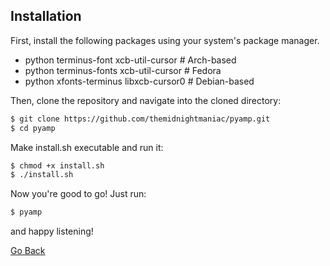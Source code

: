 ## Installation

First, install the following packages using your system's package manager. <br>
- python terminus-font xcb-util-cursor    # Arch-based
- python terminus-fonts xcb-util-cursor   # Fedora
- python xfonts-terminus libxcb-cursor0   # Debian-based

Then, clone the repository and navigate into the cloned directory:

``` Bash
$ git clone https://github.com/themidnightmaniac/pyamp.git
$ cd pyamp
```
Make install.sh executable and run it:
``` Bash
$ chmod +x install.sh
$ ./install.sh
```
Now you're good to go! Just run:
``` Bash
$ pyamp
```
and happy listening!

[Go Back](../README.md)

